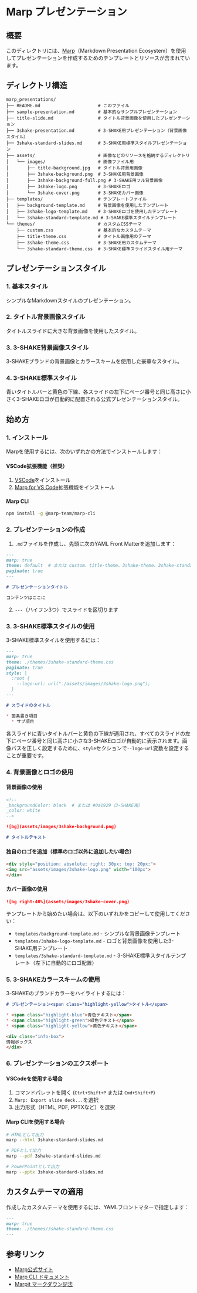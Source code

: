 # Marp プレゼンテーション

## 概要

このディレクトリには、[Marp](https://marp.app/)（Markdown Presentation Ecosystem）を使用してプレゼンテーションを作成するためのテンプレートとリソースが含まれています。

## ディレクトリ構造

```
marp_presentations/
├── README.md                      # このファイル
├── sample-presentation.md         # 基本的なサンプルプレゼンテーション
├── title-slide.md                 # タイトル背景画像を使用したプレゼンテーション
├── 3shake-presentation.md         # 3-SHAKE用プレゼンテーション（背景画像スタイル）
├── 3shake-standard-slides.md      # 3-SHAKE用標準スタイルプレゼンテーション
├── assets/                        # 画像などのリソースを格納するディレクトリ
│   └── images/                    # 画像ファイル用
│       ├── title-background.jpg   # タイトル背景用画像
│       ├── 3shake-background.png  # 3-SHAKE用背景画像
│       ├── 3shake-background-full.png # 3-SHAKE用フル背景画像
│       ├── 3shake-logo.png        # 3-SHAKEロゴ
│       └── 3shake-cover.png       # 3-SHAKEカバー画像
├── templates/                     # テンプレートファイル
│   ├── background-template.md     # 背景画像を使用したテンプレート
│   ├── 3shake-logo-template.md    # 3-SHAKEロゴを使用したテンプレート
│   └── 3shake-standard-template.md # 3-SHAKE標準スタイルテンプレート
└── themes/                        # カスタムCSSテーマ
    ├── custom.css                 # 基本的なカスタムテーマ
    ├── title-theme.css            # タイトル画像用のテーマ
    ├── 3shake-theme.css           # 3-SHAKE用カスタムテーマ
    └── 3shake-standard-theme.css  # 3-SHAKE標準スライドスタイル用テーマ
```

## プレゼンテーションスタイル

### 1. 基本スタイル
シンプルなMarkdownスタイルのプレゼンテーション。

### 2. タイトル背景画像スタイル
タイトルスライドに大きな背景画像を使用したスタイル。

### 3. 3-SHAKE背景画像スタイル
3-SHAKEブランドの背景画像とカラースキームを使用した豪華なスタイル。

### 4. 3-SHAKE標準スタイル
青いタイトルバーと黄色の下線、各スライドの左下にページ番号と同じ高さに小さく3-SHAKEロゴが自動的に配置される公式プレゼンテーションスタイル。

## 始め方

### 1. インストール

Marpを使用するには、次のいずれかの方法でインストールします：

#### VSCode拡張機能（推奨）

1. [VSCode](https://code.visualstudio.com/)をインストール
2. [Marp for VS Code](https://marketplace.visualstudio.com/items?itemName=marp-team.marp-vscode)拡張機能をインストール

#### Marp CLI

```bash
npm install -g @marp-team/marp-cli
```

### 2. プレゼンテーションの作成

1. `.md`ファイルを作成し、先頭に次のYAML Front Matterを追加します：

```markdown
---
marp: true
theme: default  # または custom、title-theme、3shake-theme、3shake-standard-theme
paginate: true
---

# プレゼンテーションタイトル

コンテンツはここに
```

2. `---`（ハイフン3つ）でスライドを区切ります

### 3. 3-SHAKE標準スタイルの使用

3-SHAKE標準スタイルを使用するには：

```markdown
---
marp: true
theme: ./themes/3shake-standard-theme.css
paginate: true
style: |
  :root {
    --logo-url: url("./assets/images/3shake-logo.png");
  }
---

# スライドのタイトル

* 箇条書き項目
  * サブ項目
```

各スライドに青いタイトルバーと黄色の下線が適用され、すべてのスライドの左下にページ番号と同じ高さに小さな3-SHAKEロゴが自動的に表示されます。画像パスを正しく設定するために、`style`セクションで`--logo-url`変数を設定することが重要です。

### 4. 背景画像とロゴの使用

#### 背景画像の使用

```markdown
<!-- 
_backgroundColor: black  # または #0a1929（3-SHAKE用）
_color: white
-->

![bg](assets/images/3shake-background.png)

# タイトルテキスト
```

#### 独自のロゴを追加（標準のロゴ以外に追加したい場合）

```markdown
<div style="position: absolute; right: 30px; top: 20px;">
<img src="assets/images/3shake-logo.png" width="100px">
</div>
```

#### カバー画像の使用

```markdown
![bg right:40%](assets/images/3shake-cover.png)
```

テンプレートから始めたい場合は、以下のいずれかをコピーして使用してください：
- `templates/background-template.md` - シンプルな背景画像テンプレート
- `templates/3shake-logo-template.md` - ロゴと背景画像を使用した3-SHAKE用テンプレート
- `templates/3shake-standard-template.md` - 3-SHAKE標準スタイルテンプレート（左下に自動的にロゴ配置）

### 5. 3-SHAKEカラースキームの使用

3-SHAKEのブランドカラーをハイライトするには：

```markdown
# プレゼンテーション<span class="highlight-yellow">タイトル</span>

* <span class="highlight-blue">青色テキスト</span>
* <span class="highlight-green">緑色テキスト</span>
* <span class="highlight-yellow">黄色テキスト</span>

<div class="info-box">
情報ボックス
</div>
```

### 6. プレゼンテーションのエクスポート

#### VSCodeを使用する場合

1. コマンドパレットを開く (`Ctrl+Shift+P` または `Cmd+Shift+P`)
2. `Marp: Export slide deck...`を選択
3. 出力形式（HTML, PDF, PPTXなど）を選択

#### Marp CLIを使用する場合

```bash
# HTMLとして出力
marp --html 3shake-standard-slides.md

# PDFとして出力
marp --pdf 3shake-standard-slides.md

# PowerPointとして出力
marp --pptx 3shake-standard-slides.md
```

## カスタムテーマの適用

作成したカスタムテーマを使用するには、YAMLフロントマターで指定します：

```markdown
---
marp: true
theme: ./themes/3shake-standard-theme.css
---
```

## 参考リンク

- [Marp公式サイト](https://marp.app/)
- [Marp CLI ドキュメント](https://github.com/marp-team/marp-cli)
- [Marpit マークダウン記法](https://marpit.marp.app/markdown) 